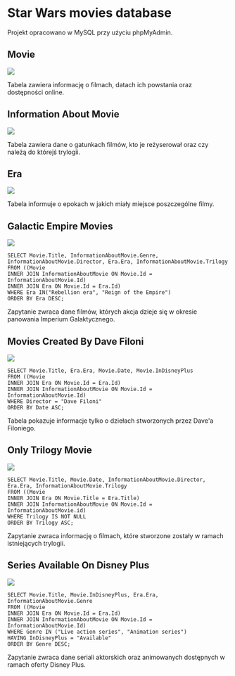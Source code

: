 # Star Wars movies database

Projekt opracowano w MySQL przy użyciu phpMyAdmin.

## Movie

![](/TableMovie.png)

Tabela zawiera informację o filmach, datach ich powstania oraz dostępności online.

## Information About Movie

![](/InformationAboutMovieTable.png)

Tabela zawiera dane o gatunkach filmów, kto je reżyserował oraz czy należą do którejś trylogii.

## Era

![](/TableEra.png)

Tabela informuje o epokach w jakich miały miejsce poszczególne filmy.

## Galactic Empire Movies

![](/Question1.png)

```
SELECT Movie.Title, InformationAboutMovie.Genre, InformationAboutMovie.Director, Era.Era, InformationAboutMovie.Trilogy
FROM ((Movie
INNER JOIN InformationAboutMovie ON Movie.Id = InformationAboutMovie.Id)
INNER JOIN Era ON Movie.Id = Era.Id)
WHERE Era IN("Rebellion era", "Reign of the Empire")
ORDER BY Era DESC;
```

Zapytanie zwraca dane filmów, których akcja dzieje się w okresie panowania Imperium Galaktycznego.

## Movies Created By Dave Filoni

![](/Question2.png)

```
SELECT Movie.Title, Era.Era, Movie.Date, Movie.InDisneyPlus
FROM ((Movie
INNER JOIN Era ON Movie.Id = Era.Id)
INNER JOIN InformationAboutMovie ON Movie.Id = InformationAboutMovie.Id)
WHERE Director = "Dave Filoni"
ORDER BY Date ASC;
```

Tabela pokazuje informacje tylko o dziełach stworzonych przez Dave'a Filoniego.

## Only Trilogy Movie

![](/Question3.png)

```
SELECT Movie.Title, Movie.Date, InformationAboutMovie.Director, Era.Era, InformationAboutMovie.Trilogy
FROM ((Movie
INNER JOIN Era ON Movie.Title = Era.Title)
INNER JOIN InformationAboutMovie ON Movie.Id = InformationAboutMovie.id)
WHERE Trilogy IS NOT NULL
ORDER BY Trilogy ASC;
```

Zapytanie zwraca informację o filmach, które stworzone zostały w ramach istniejących trylogii.

## Series Available On Disney Plus

![](/Question4.png)

```
SELECT Movie.Title, Movie.InDisneyPlus, Era.Era, InformationAboutMovie.Genre
FROM ((Movie
INNER JOIN Era ON Movie.Id = Era.Id)
INNER JOIN InformationAboutMovie ON Movie.Id = InformationAboutMovie.Id)
WHERE Genre IN ("Live action series", "Animation series")
HAVING InDisneyPlus = "Available"
ORDER BY Genre DESC;
```

Zapytanie zwraca dane seriali aktorskich oraz animowanych dostępnych w ramach oferty Disney Plus.
